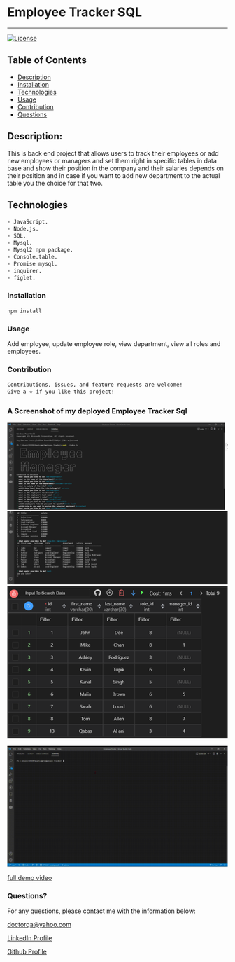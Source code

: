 # Employee Tracker SQL
  ----
  [![License](https://img.shields.io/badge/License-MIT-yellow.svg)](https://opensource.org/licenses/MIT)
## Table of Contents
- [Description](#description)
- [Installation](#installation)
- [Technologies](#technologies)
- [Usage](#usage)
- [Contribution](#contribution)
- [Questions](#questions)

## Description:
This is back end project that allows users to track their employees or add new employees or managers and set them right in specific tables in data base and show their position in the company and their salaries depends on their position and in case if you want to add new department to the actual table you the choice for that two.  


## Technologies
```
- JavaScript.
- Node.js.
- SQL.
- Mysql.
- Mysql2 npm package.
- Console.table.
- Promise mysql.
- inquirer.
- figlet.
```

### Installation
```
npm install
```

### Usage
Add employee, update employee role, view department, view all roles and employees.


### Contribution
```
Contributions, issues, and feature requests are welcome!
Give a ⭐️ if you like this project!
```

### A Screenshot of my deployed Employee Tracker Sql

![ScreenShots](./Assets/screenshots/screenshot1.png) 
![ScreenShots](./Assets/screenshots/screenshot2.png) 
![ScreenShots](./Assets/screenshots/screenshot3.png) 


![full demo video](./Assets/video/emplyoee-manager.gif)

[full demo video]( https://drive.google.com/file/d/1Jssv3vnw-vAK_DOsbdNFvHUOhallRXyE/view?usp=sharing )

### Questions? 
For any questions, please contact me with the information below:

doctorqa@yahoo.com

[LinkedIn Profile](https://www.linkedin.com/in/qabas-al-ani-7b858863/)

[Github Profile](https://github.com/Qabas-al-ani)
